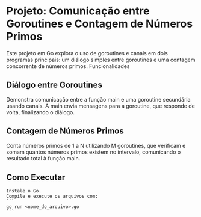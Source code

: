# Projeto: Comunicação entre Goroutines e Contagem de Números Primos

Este projeto em Go explora o uso de goroutines e canais em dois programas principais: um diálogo simples entre goroutines e uma contagem concorrente de números primos.
Funcionalidades

## Diálogo entre Goroutines
Demonstra comunicação entre a função main e uma goroutine secundária usando canais. A main envia mensagens para a goroutine, que responde de volta, finalizando o diálogo.

## Contagem de Números Primos
Conta números primos de 1 a N utilizando M goroutines, que verificam e somam quantos números primos existem no intervalo, comunicando o resultado total à função main.

## Como Executar

    Instale o Go.
    Compile e execute os arquivos com:
    ```
    go run <nome_do_arquivo>.go
    ```
